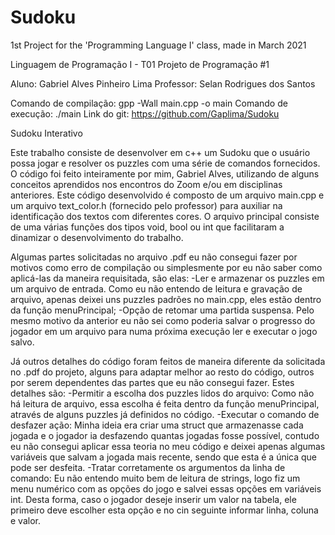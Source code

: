 # Sudoku
 1st Project for the 'Programming Language I' class, made in March 2021

Linguagem de Programação I - T01
Projeto de Programação #1

Aluno: Gabriel Alves Pinheiro Lima
Professor: Selan Rodrigues dos Santos

Comando de compilação: gpp -Wall main.cpp -o main
Comando de execução: ./main
Link do git: https://github.com/Gaplima/Sudoku

Sudoku Interativo

   Este trabalho consiste de desenvolver em c++ um Sudoku que o usuário possa jogar e resolver os puzzles com uma série de comandos fornecidos.
   O código foi feito inteiramente por mim, Gabriel Alves, utilizando de alguns conceitos aprendidos nos encontros do Zoom e/ou em disciplinas anteriores. Este código desenvolvido é composto de um arquivo main.cpp e um arquivo text_color.h (fornecido pelo professor) para auxiliar na identificação dos textos com diferentes cores. O arquivo principal consiste de uma várias funções dos tipos void, bool ou int que facilitaram a dinamizar o desenvolvimento do trabalho.

   Algumas partes solicitadas no arquivo .pdf eu não consegui fazer por motivos como erro de compilação ou simplesmente por eu não saber como aplicá-las da maneira requisitada, são elas:
   -Ler e armazenar os puzzles em um arquivo de entrada. Como eu não entendo de leitura e gravação de arquivo, apenas deixei uns puzzles padrões no main.cpp, eles estão dentro da função menuPrincipal;
   -Opção de retomar uma partida suspensa. Pelo mesmo motivo da anterior eu não sei como poderia salvar o progresso do jogador em um arquivo para numa próxima execução ler e executar o jogo salvo.

   Já outros detalhes do código foram feitos de maneira diferente da solicitada no .pdf do projeto, alguns para adaptar melhor ao resto do código, outros por serem dependentes das partes que eu não consegui fazer.  Estes detalhes são:
   -Permitir a escolha dos puzzles lidos do arquivo: Como não há leitura de arquivo, essa escolha é feita dentro da função menuPrincipal, através de alguns puzzles já definidos no código.
   -Executar o comando de desfazer ação: Minha ideia era criar uma struct que armazenasse cada jogada e o jogador ia desfazendo quantas jogadas fosse possível, contudo eu não consegui aplicar essa teoria no meu código e deixei apenas algumas variáveis que salvam a jogada mais recente, sendo que esta é a única que pode ser desfeita.
   -Tratar corretamente os argumentos da linha de comando: Eu não entendo muito bem de leitura de strings, logo fiz um menu numérico com as opções do jogo e salvei essas opções em variáveis int. Desta forma, caso o jogador deseje inserir um valor na tabela, ele primeiro deve escolher esta opção e no cin seguinte informar linha, coluna e valor.

